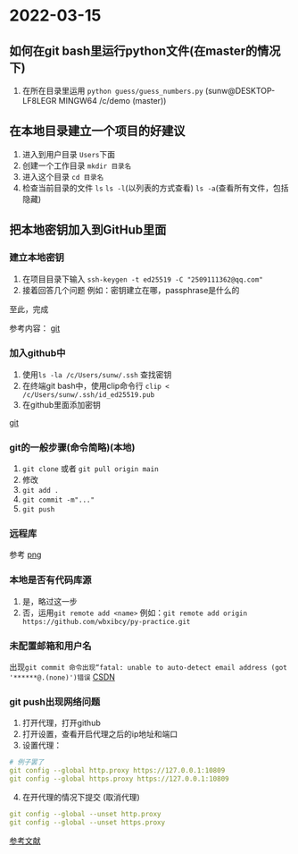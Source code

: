 # 2022-03-15

##  如何在git bash里运行python文件(在master的情况下)
1. 在所在目录里运用 `python guess/guess_numbers.py`
(sunw@DESKTOP-LF8LEGR MINGW64 /c/demo (master))


## 在本地目录建立一个项目的好建议
1. 进入到用户目录 `Users`下面
2. 创建一个工作目录  `mkdir 目录名`
3. 进入这个目录 `cd 目录名`
4. 检查当前目录的文件 `ls` `ls -l`(以列表的方式查看) `ls -a`(查看所有文件，包括隐藏)

## 把本地密钥加入到GitHub里面

### 建立本地密钥
1. 在项目目录下输入 `ssh-keygen -t ed25519 -C "2509111362@qq.com"`
2. 接着回答几个问题 例如：密钥建立在哪，passphrase是什么的

至此，完成

参考内容：
[git](https://docs.github.com/cn/authentication/connecting-to-github-with-ssh/generating-a-new-ssh-key-and-adding-it-to-the-ssh-agent)


### 加入github中
1. 使用`ls -la /c/Users/sunw/.ssh` 查找密钥
2. 在终端git bash中，使用clip命令行 `clip < /c/Users/sunw/.ssh/id_ed25519.pub`
3. 在github里面添加密钥

[git](https://docs.github.com/cn/authentication/connecting-to-github-with-ssh/adding-a-new-ssh-key-to-your-github-account)

### git的一般步骤(命令简略)(本地)
1. `git clone`  或者 `git pull origin main`
2. 修改
3. `git add .`
4. `git commit -m"..."`
5. `git push`


### 远程库
参考
[png](C:\Users\sunw\Desktop\软件\数据科学\实验室)


### 本地是否有代码库源
1. 是，略过这一步
2. 否，运用`git remote add <name>`   例如：`git remote add origin https://github.com/wbxibcy/py-practice.git`

### 未配置邮箱和用户名
出现`git commit 命令出现“fatal: unable to auto-detect email address (got '******@.(none)')错误`
[CSDN](https://blog.csdn.net/weixin_44022515/article/details/105967226)

### git push出现网络问题
1. 打开代理，打开github
2. 打开设置，查看开启代理之后的ip地址和端口
3. 设置代理：
```yaml
# 例子罢了
git config --global http.proxy https://127.0.0.1:10809
git config --global https.proxy https://127.0.0.1:10809
```
4. 在开代理的情况下提交
(取消代理)
```yaml
git config --global --unset http.proxy
git config --global --unset https.proxy
```
[参考文献](https://juejin.cn/post/6993189081769312269)
